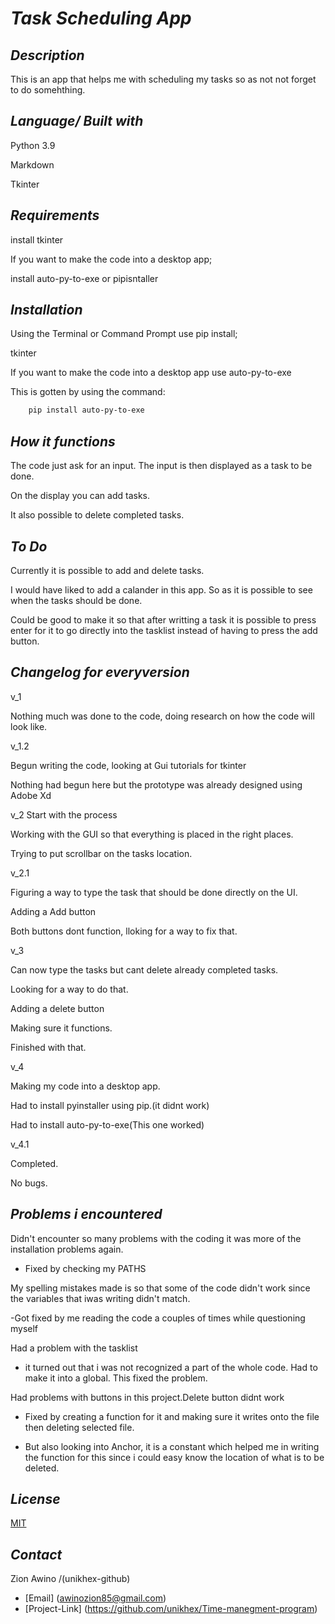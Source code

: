 # *Task Scheduling App*

## *Description*

This is an app that helps me with scheduling my tasks so as not not forget to do somehthing.

## *Language/ Built with*

Python 3.9

Markdown

Tkinter

## *Requirements*

install tkinter

If you want to make the code into a desktop app;

install auto-py-to-exe or pipisntaller

## *Installation*

Using the Terminal or Command Prompt use pip install;
  
  tkinter

If you want to make the code into a desktop app use auto-py-to-exe

This is gotten by using the command:

```bash
    pip install auto-py-to-exe
```

## *How it functions*

The code just ask for an input. The input is then displayed as a task to be done.

On the display you can add tasks.

 It also possible to delete completed tasks.

## *To Do*

Currently it is possible to add and delete tasks.

I would have liked to add a calander in this app. So as it is possible to see when the tasks should be done.

Could be good to make it so that after writting a task it is possible to press enter for it to go directly into the tasklist instead of having to press the add button.

## *Changelog for everyversion*

v_1

Nothing much was done to the code, doing research on how the code will look like.

v_1.2

Begun writing the code, looking at Gui tutorials for tkinter

Nothing had begun here but the prototype was already designed using Adobe Xd

v_2
Start with the process

Working with the GUI so that everything is placed in the right places.

Trying to  put  scrollbar on the tasks location.

v_2.1

Figuring a way to type  the task that should be done directly on the UI.

Adding a Add button

Both buttons dont function, lloking for a way to fix that.

v_3

Can now type the tasks but cant delete already completed tasks.

Looking for a way to do that.

Adding a delete button

Making sure it functions.

Finished with that.

v_4

Making my code into a desktop app.

Had to install pyinstaller using pip.(it didnt work)

Had to install auto-py-to-exe(This one worked)

v_4.1

Completed.

No bugs.

## *Problems i encountered*

Didn't encounter so many problems with the coding it was more of the installation problems again.

- Fixed by checking my PATHS

My spelling mistakes made is so that some of the code didn't work since the variables that iwas writing didn't match.

-Got fixed by me reading the code a couples of times while questioning myself

Had a problem with the tasklist

- it turned out that i was not recognized a part of the whole code. Had to make it into a global. This fixed the problem.

Had problems with buttons in this project.Delete button didnt work

- Fixed by creating a function for it and making sure it writes onto the file then deleting selected file.

- But also looking into Anchor, it is a constant which helped me in writing the function for this since i could easy know the location of what is to be deleted.

## *License*

[MIT](https://choosealicense.com/licenses/mit/)

## *Contact*

Zion Awino /(unikhex-github)

- [Email] (awinozion85@gmail.com)
- [Project-Link] (<https://github.com/unikhex/Time-manegment-program>)
